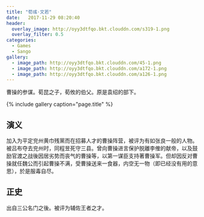 ```yaml
---
title: "荀彧·文若"
date:   2017-11-29 08:20:40
header:
  overlay_image: http://oyy3dtfqo.bkt.clouddn.com/s319-1.png
  overlay_filter: 0.5
categories:
  - Games
  - Sango
gallery:
  - image_path: http://oyy3dtfqo.bkt.clouddn.com/45-1.png
  - image_path: http://oyy3dtfqo.bkt.clouddn.com/a172-1.png
  - image_path: http://oyy3dtfqo.bkt.clouddn.com/a126-1.png
---
```


曹操的参谋。荀昆之子，荀攸的伯父。原是袁绍的部下。

{% include gallery caption="page.title" %}

## 演义

加入为平定兖州黄巾残黨而在招募人才的曹操阵营，被评为有如张良一般的人物。被吕布夺去兖州时，同程昱死守三县。曾向曹操进言保护脱離李傕的献帝，以及鼓励官渡之战後因居劣势而丧气的曹操等，以第一谋臣支持著曹操军。但却因反对曹操就任魏公而引起曹操不满，受曹操送来一食器，内空无一物（即已经没有用的意思），於是服毒自尽。

## 正史

出自三公名门之後。被评为辅佐王者之才。